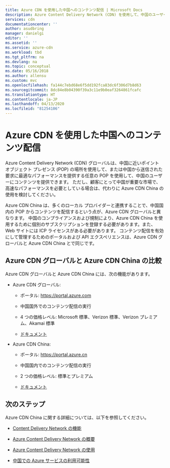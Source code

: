 ```yaml
---
title: Azure CDN を使用した中国へのコンテンツ配信 | Microsoft Docs
description: Azure Content Delivery Network (CDN) を使用して、中国のユーザーにコンテンツを配信する方法について説明します。
services: cdn
documentationcenter: ''
author: asudbring
manager: danielgi
editor: ''
ms.assetid: ''
ms.service: azure-cdn
ms.workload: tbd
ms.tgt_pltfrm: na
ms.devlang: na
ms.topic: conceptual
ms.date: 05/16/2018
ms.author: allensu
ms.custom: mvc
ms.openlocfilehash: fa144c7ebd68e6f5dd192fca83dc6f306d7b8d63
ms.sourcegitcommit: 8dc84e8b04390f39a3c11e9b0eaf3264861fcafc
ms.translationtype: HT
ms.contentlocale: ja-JP
ms.lasthandoff: 04/13/2020
ms.locfileid: "81254106"
---
```

# <a name="china-content-delivery-with-azure-cdn"></a>Azure CDN を使用した中国へのコンテンツ配信

Azure Content Delivery Network (CDN) グローバルは、中国に近いポイント オブジェクト プレゼンス (POP) の場所を使用して、または中国から送信された要求に最適なパフォーマンスを提供する任意の POP を使用して、中国のユーザーにコンテンツを提供できます。 ただし、顧客にとって中国が重要な市場で、高速なパフォーマンスを必要としている場合は、代わりに Azure CDN China の使用を検討してください。

Azure CDN China は、多くのローカル プロバイダーと連携することで、中国国内の POP からコンテンツを配信するという点が、Azure CDN グローバルと異なります。 中国のコンプライアンスおよび規制により、Azure CDN China を使用するために個別のサブスクリプションを登録する必要があります。また、Web サイトには ICP ライセンスがある必要があります。 コンテンツ配信を有効にして管理するためのポータルおよび API エクスペリエンスは、Azure CDN グローバルと Azure CDN China とで同じです。

## <a name="comparison-of-azure-cdn-global-and-azure-cdn-china"></a>Azure CDN グローバルと Azure CDN China の比較

Azure CDN グローバルと Azure CDN China には、次の機能があります。

- Azure CDN グローバル:

     - ポータル: https://portal.azure.com  

     - 中国国外でのコンテンツ配信の実行

     - 4 つの価格レベル: Microsoft 標準、Verizon 標準、Verizon プレミアム、Akamai 標準

     - [ドキュメント](https://docs.microsoft.com/azure/cdn/)

- Azure CDN China:

     - ポータル: https://portal.azure.cn

     - 中国国内でのコンテンツ配信の実行

     - 2 つの価格レベル: 標準とプレミアム

     - [ドキュメント](https://docs.azure.cn/en-us/cdn/)
 

## <a name="next-steps"></a>次のステップ

Azure CDN China に関する詳細については、以下を参照してください。

- [Content Delivery Network の機能](https://www.azure.cn/en-us/home/features/cdn/)

- [Azure Content Delivery Network の概要](https://docs.azure.cn/en-us/cdn/cdn-overview)

- [Azure Content Delivery Network の使用](https://docs.azure.cn/en-us/cdn/cdn-how-to-use)

- [中国での Azure サービスの利用可能性](https://docs.microsoft.com/azure/china/concepts-service-availability)




